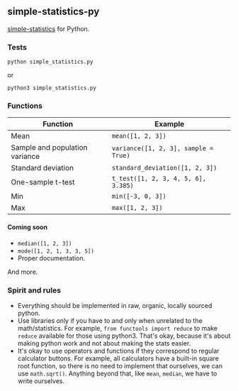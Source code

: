 ## simple-statistics-py

[simple-statistics](https://github.com/tmcw/simple-statistics)
for Python.

### Tests

    python simple_statistics.py

or

    python3 simple_statistics.py


### Functions

| Function                       | Example                              |
|--------------------------------|--------------------------------------|
| Mean                           | `mean([1, 2, 3])`                    |
| Sample and population variance | `variance([1, 2, 3], sample = True)` |
| Standard deviation             | `standard_deviation([1, 2, 3])`      |
| One-sample t-test              | `t_test([1, 2, 3, 4, 5, 6], 3.385)`  |
| Min                            | `min([-3, 0, 3])`                    |
| Max                            | `max([1, 2, 3])`                     |

#### Coming soon

- `median([1, 2, 3])`
- `mode([1, 2, 1, 3, 3, 5])`
- Proper documentation.

And more.

### Spirit and rules

- Everything should be implemented in raw, organic, locally sourced python.
- Use libraries only if you have to and only when unrelated to the math/statistics. For example, `from functools import reduce` to make `reduce` available for those using python3. That's okay, because it's about making python work and not about making the stats easier.
- It's okay to use operators and functions if they correspond to regular calculator buttons. For example, all calculators have a built-in square root function, so there is no need to implement that ourselves, we can use `math.sqrt()`.
Anything beyond that, like `mean`, `median`, we have to write ourselves.
